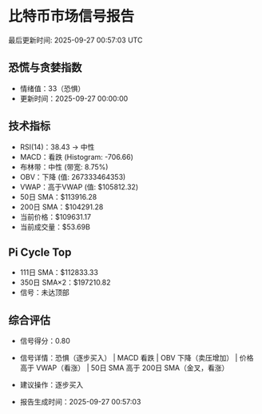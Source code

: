 # 比特币市场信号报告

最后更新时间: 2025-09-27 00:57:03 UTC

## 恐慌与贪婪指数
- 情绪值：33（恐惧）
- 更新时间：2025-09-27 00:00:00

## 技术指标
- RSI(14)：38.43 → 中性
- MACD：看跌 (Histogram: -706.66)
- 布林带：中性 (带宽: 8.75%)
- OBV：下降 (值: 267333464353)
- VWAP：高于VWAP (值: $105812.32)
- 50日 SMA：$113916.28
- 200日 SMA：$104291.28
- 当前价格：$109631.17
- 当前成交量：$53.69B

## Pi Cycle Top
- 111日 SMA：$112833.33
- 350日 SMA×2：$197210.82
- 信号：未达顶部

## 综合评估
- 信号得分：0.80
- 信号详情：恐惧（逐步买入） | MACD 看跌 | OBV 下降（卖压增加） | 价格高于 VWAP（看涨） | 50日 SMA 高于 200日 SMA（金叉，看涨）
- 建议操作：逐步买入

- 报告生成时间：2025-09-27 00:57:03